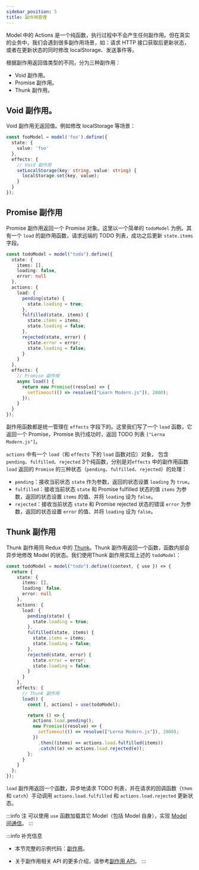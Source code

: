 ```yaml
---
sidebar_position: 5
title: 副作用管理
---
```


Model 中的 Actions 是一个纯函数，执行过程中不会产生任何副作用。但在真实的业务中，我们会遇到很多副作用场景，如：请求 HTTP 接口获取后更新状态，或者在更新状态的同时修改 localStorage、发送事件等。

根据副作用返回值类型的不同，分为三种副作用：

- Void 副作用。
- Promise 副作用。
- Thunk 副作用。


## Void 副作用。

Void 副作用无返回值。例如修改 localStorage 等场景：

```ts
const fooModel = model('foo').define({
  state: {
    value: 'foo'
  },
  effects: {
    // Void 副作用
    setLocalStorage(key: string, value: string) {
      localStorage.set(key, value);
    }
  }
});
```

## Promise 副作用

Promise 副作用返回一个 Promise 对象。这里以一个简单的 `todoModel` 为例。其有一个 `load` 的副作用函数，请求远端的 TODO 列表，成功之后更新 `state.items` 字段。

```ts
const todoModel = model("todo").define({
  state: {
    items: [],
    loading: false,
    error: null
  },
  actions: {
    load: {
      pending(state) {
        state.loading = true;
      },
      fulfilled(state, items) {
        state.items = items;
        state.loading = false;
      },
      rejected(state, error) {
        state.error = error;
        state.loading = false;
      }
    }
  },
  effects: {
    // Promise 副作用
    async load() {
      return new Promise((resolve) => {
        setTimeout(() => resolve(["Learn Modern.js"]), 2000);
      });
    }
  }
});
```

副作用函数都是统一管理在 `effects` 字段下的。这里我们写了一个 `load` 函数，它返回一个 Promise，Promise 执行成功时，返回 TODO 列表 `["Lerna Modern.js"]`。

`actions` 中有一个 `load`（和 `effects` 下的 `load` 函数对应）对象，
包含 `pending`、`fulfilled`、`rejected` 3个纯函数，分别是对`effects` 中的副作用函数 `load` 返回的 `Promise` 的三种状态（`pending`、`fulfilled`、`rejected`）的处理：

- `pending`：接收当前状态 `state` 作为参数，返回的状态设置 `loading` 为 `true`。
- `fulfilled`：接收当前状态 `state` 和 Promise fulfilled 状态的值 `items` 为参数，返回的状态设置 `items` 的值、并将 `loading` 设为 `false`。
- `rejected`：接收当前状态 `state` 和 Promise rejected 状态的错误 `error` 为参数，返回的状态设置 `error` 的值、并将 `loading` 设为 `false`。


## Thunk 副作用

Thunk 副作用同 Redux 中的 [Thunk](https://redux.js.org/usage/writing-logic-thunks)。Thunk 副作用返回一个函数，函数内部会异步地修改 Model 的状态。我们使用Thunk 副作用实现上述的 `todoModel`：

```ts
const todoModel = model("todo").define((context, { use }) => {
  return {
    state: {
      items: [],
      loading: false,
      error: null
    },
    actions: {
      load: {
        pending(state) {
          state.loading = true;
        },
        fulfilled(state, items) {
          state.items = items;
          state.loading = false;
        },
        rejected(state, error) {
          state.error = error;
          state.loading = false;
        }
      }
    },
    effects: {
      // Thunk 副作用
      load() {
        const [, actions] = use(todoModel);

        return () => {
          actions.load.pending();
          new Promise((resolve) => {
            setTimeout(() => resolve(["Lerna Modern.js"]), 2000);
          })
            .then((items) => actions.load.fulfilled(items))
            .catch((e) => actions.load.rejected(e));
        };
      }
    }
  };
});
```

`load` 副作用返回一个函数，异步地请求 TODO 列表，并在请求的回调函数（`then` 和 `catch`）手动调用 `actions.load.fulfilled` 和 `actions.load.rejected` 更新状态。

:::info 注
可以使用 `use` 函数加载其它 Model（包括 Model 自身），实现 [Model 间通信](/docs/guides/features/runtime/model/model-communicate)。
:::

:::info 补充信息
- 本节完整的示例代码：[副作用](https://github.com/modern-js-dev/modern-js-examples/tree/main/series/tutorials/runtime-api/model/effects)。

- 关于副作用相关 API 的更多介绍，请参考[副作用 API](/docs/apis/runtime/model/effects)。
:::
